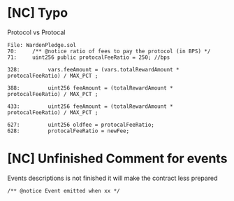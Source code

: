 # [NC] Typo

Protocol vs Protocal
```
File: WardenPledge.sol
70:     /** @notice ratio of fees to pay the protocol (in BPS) */
71:     uint256 public protocalFeeRatio = 250; //bps

328:         vars.feeAmount = (vars.totalRewardAmount * protocalFeeRatio) / MAX_PCT ;

388:         uint256 feeAmount = (totalRewardAmount * protocalFeeRatio) / MAX_PCT ;

433:         uint256 feeAmount = (totalRewardAmount * protocalFeeRatio) / MAX_PCT ;

627:         uint256 oldfee = protocalFeeRatio;
628:         protocalFeeRatio = newFee;
```

# [NC] Unfinished Comment for events

Events descriptions is not finished it will make the contract less prepared
```
/** @notice Event emitted when xx */
```


